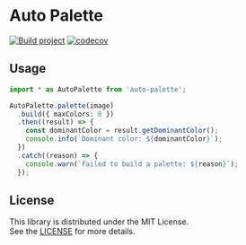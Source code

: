 # Auto Palette

[![Build project](https://github.com/t28hub/auto-palette/actions/workflows/build.yml/badge.svg)](https://github.com/t28hub/c10e/actions/workflows/build.yml)
[![codecov](https://codecov.io/gh/t28hub/auto-palette/branch/main/graph/badge.svg?token=F5obdWWvEt)](https://codecov.io/gh/t28hub/auto-palette)

## Usage

```typescript
import * as AutoPalette from 'auto-palette';

AutoPalette.palette(image)
  .build({ maxColors: 8 })
  .then((result) => {
    const dominantColor = result.getDominantColor();
    console.info(`Dominant color: ${dominantColor}`);
  })
  .catch((reason) => {
    console.warn(`Failed to build a palette: ${reason}`);
  });
```

## License

This library is distributed under the MIT License.  
See the [LICENSE](https://github.com/t28hub/auto-palette/blob/main/LICENSE) for more details.
